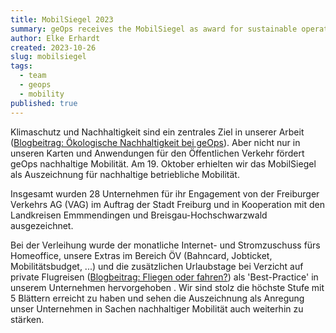 ```yaml
---
title: MobilSiegel 2023
summary: geOps receives the MobilSiegel as award for sustainable operational mobility.
author: Elke Erhardt
created: 2023-10-26
slug: mobilsiegel
tags:
  - team
  - geops
  - mobility
published: true
---
```

Klimaschutz und Nachhaltigkeit sind ein zentrales Ziel in unserer Arbeit ([Blogbeitrag: Ökologische Nachhaltigkeit bei geOps](https://geops.com/de/blog/sustainability)). Aber nicht nur in unseren Karten und Anwendungen für den Öffentlichen Verkehr fördert geOps nachhaltige Mobilität. Am 19. Oktober erhielten wir das MobilSiegel als Auszeichnung für nachhaltige betriebliche Mobilität.

Insgesamt wurden 28 Unternehmen für ihr Engagement von der Freiburger Verkehrs AG (VAG) im Auftrag der Stadt Freiburg und in Kooperation mit den Landkreisen Emmmendingen und Breisgau-Hochschwarzwald ausgezeichnet.

Bei der Verleihung wurde der monatliche Internet- und Stromzuschuss fürs Homeoffice, unsere Extras im Bereich ÖV (Bahncard, Jobticket, Mobilitätsbudget, ...) und die zusätzlichen Urlaubstage bei Verzicht auf private Flugreisen ([Blogbeitrag: Fliegen oder fahren?](https://geops.com/de/blog/fliegen-oder-fahren)) als 'Best-Practice' in unserem Unternehmen hervorgehoben . Wir sind stolz die höchste Stufe mit 5 Blättern erreicht zu haben und sehen die Auszeichnung als Anregung unser Unternehmen in Sachen nachhaltiger Mobilität auch weiterhin zu stärken.